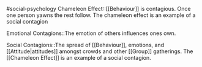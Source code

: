 #social-psychology 
Chameleon Effect::[[Behaviour]] is contagious. Once one person yawns the rest follow. The chameleon effect is an example of a social contagion
<!--SR:!2023-11-11,4,230-->

Emotional Contagions::The emotion of others influences ones own.
<!--SR:!2023-11-14,7,268-->

Social Contagions::The spread of [[Behaviour]], emotions, and [[Attitude|attitudes]] amongst crowds and other [[Group]] gatherings. The [[Chameleon Effect]] is an example of a social contagion.
<!--SR:!2023-11-08,3,250-->